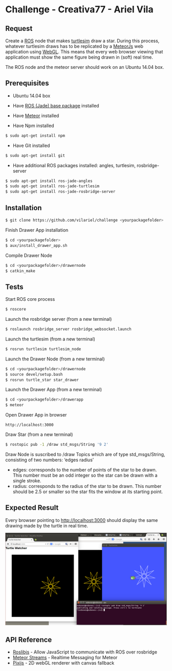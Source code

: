 # Challenge - Creativa77 - Ariel Vila

## Request

Create a [ROS](http://www.ros.org/) node that makes [turtlesim](http://wiki.ros.org/turtlesim) draw a star. During this process, whatever turtlesim draws has to be replicated by a [MeteorJs](https://www.meteor.com/) web application using [WebGL](https://en.wikipedia.org/wiki/WebGL). This means that every web browser viewing that application must show the same figure being drawn in (soft) real time.

The ROS node and the meteor server should work on an Ubuntu 14.04 box.

## Prerequisites

* Ubuntu 14.04 box

* Have [ROS (Jade) base package](http://wiki.ros.org/ROS/Installation) installed

* Have [Meteor](https://www.meteor.com/install) installed

* Have Npm installed
```sh
$ sudo apt-get install npm
```

* Have Git installed
```sh
$ sudo apt-get install git
```

* Have additional ROS packages installed: angles, turtlesim, rosbridge-server
```sh
$ sudo apt-get install ros-jade-angles
$ sudo apt-get install ros-jade-turtlesim
$ sudo apt-get install ros-jade-rosbridge-server
```

## Installation

```sh
$ git clone https://github.com/vilariel/challenge <yourpackagefolder>
```

Finish Drawer App installation
```sh
$ cd <yourpackagefolder>
$ aux/install_drawer_app.sh
```

Compile Drawer Node
```sh
$ cd <yourpackagefolder>/drawernode
$ catkin_make
```

## Tests

Start ROS core process
```sh
$ roscore
```

Launch the rosbridge server (from a new terminal)
```sh
$ roslaunch rosbridge_server rosbridge_websocket.launch
```

Launch the turtlesim (from a new terminal)
```sh
$ rosrun turtlesim turtlesim_node
```

Launch the Drawer Node (from a new terminal)
```sh
$ cd <yourpackagefolder>/drawernode
$ source devel/setup.bash
$ rosrun turtle_star star_drawer
```

Launch the Drawer App (from a new terminal)
```sh
$ cd <yourpackagefolder>/drawerapp
$ meteor
```

Open Drawer App in browser
```
http://localhost:3000
```

Draw Star (from a new terminal)
```sh
$ rostopic pub -1 /draw std_msgs/String '9 2'
```

Draw Node is suscribed to /draw Topics which are of type std_msgs/String, consisting of two numbers: ‘edges radius’
- edges: corresponds to the number of points of the star to be drawn. This number must be an odd integer so the star can be drawn with a single stroke.
- radius: corresponds to the radius of the star to be drawn. This number should be 2.5 or smaller so the star fits the window at its starting point.

## Expected Result

Every browser pointing to [http://localhost:3000](http://localhost:3000) should display the same drawing made by the turtle in real time.

![screenshot](https://raw.githubusercontent.com/vilariel/challenge/master/aux/screenshot.png)

## API Reference

- [Roslibjs](http://wiki.ros.org/roslibjs) - Allow JavaScript to communicate with ROS over rosbridge
- [Meteor Streams](http://arunoda.github.io/meteor-streams/) - Realtime Messaging for Meteor
- [Pixijs](https://atmospherejs.com/fds/pixijs) - 2D webGL renderer with canvas fallback

